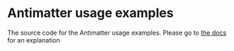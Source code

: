 # Antimatter usage examples

The source code for the Antimatter usage examples. Please go to [the docs](https://docs.antimatter.io) for an explanation
